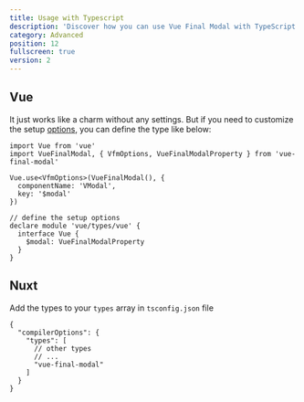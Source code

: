 ```yaml
---
title: Usage with Typescript
description: 'Discover how you can use Vue Final Modal with TypeScript.'
category: Advanced
position: 12
fullscreen: true
version: 2
---
```


## Vue

It just works like a charm without any settings. But if you need to customize the setup [options](/options), you can define the type like below:

```ts[main.ts]
import Vue from 'vue'
import VueFinalModal, { VfmOptions, VueFinalModalProperty } from 'vue-final-modal'

Vue.use<VfmOptions>(VueFinalModal(), {
  componentName: 'VModal',
  key: '$modal'
})

// define the setup options
declare module 'vue/types/vue' {
  interface Vue {
    $modal: VueFinalModalProperty
  }
}
```

## Nuxt

Add the types to your `types` array in `tsconfig.json` file

```js[tsconfig.json]
{
  "compilerOptions": {
    "types": [
      // other types
      // ...
      "vue-final-modal"
    ]
  }
}
```
